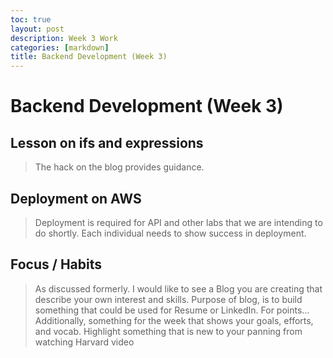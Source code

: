 ```yaml
---
toc: true
layout: post
description: Week 3 Work
categories: [markdown]
title: Backend Development (Week 3)
---
```

# Backend Development (Week 3)

## Lesson on ifs and expressions 
> The hack on the blog provides guidance.

## Deployment on AWS
> Deployment is required for API and other labs that we are intending to do shortly. Each individual needs to show success in deployment.

## Focus / Habits 
> As discussed formerly. I would like to see a Blog you are creating that describe your own interest and skills. Purpose of blog, is to build something that could be used for Resume or LinkedIn. For points…
> Additionally, something for the week that shows your goals, efforts, and vocab. Highlight something that is new to your panning from watching Harvard video